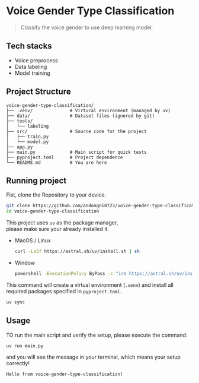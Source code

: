 # Voice Gender Type Classification

> Classify the voice gender to use deep learning model.

## Tech stacks

* Voice preprocess
* Data labeling
* Model training

## Project Structure

```
voice-gender-type-classification/
├── .venv/              # Virtural environment (managed by uv)
├── data/               # Dataset files (ignored by git)
├── tools/
│   └── labeling
├── src/                # Source code for the project
│   ├── train.py
│   └── model.py
├── app.py
├── main.py             # Main script for quick tests
├── pyproject.toml      # Project dependence
└── README.md           # You are here
```

## Running project 

Fist, clone the Repository to your device.

```bash
git clone https://github.com/andongni0723/voice-gender-type-classification.git
cd voice-gender-type-classification
```

This project uses `uv` as the package manager, \
please make sure your already installed it.

* MacOS / Linux
    ```bash
    curl -LsSf https://astral.sh/uv/install.sh | sh
    ```

* Window
    ```bash
    powershell -ExecutionPolicy ByPass -c "irm https://astral.sh/uv/install.ps1 | iex"
    ```

This command will create a virtual environment (`.venv`) and install all required packages specified in `pyproject.toml`.

```bash
uv sync
```

## Usage

TO run the main script and verify the setup, please execute the command:

```bash
uv run main.py
```

and you will see the message in your terminal, which means your setup correctly!

```
Hello from voice-gender-type-classification!
```
